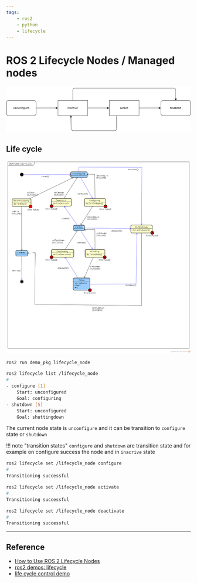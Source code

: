 ```yaml
---
tags:
    - ros2
    - python
    - lifecycle
---
```


# ROS 2 Lifecycle Nodes / Managed nodes

![](images/node_state.drawio.png)

## Life cycle

![](images/node_lifecycle.png)


```bash title="run node"
ros2 run demo_pkg lifecycle_node
```

```bash title="node state
ros2 lifecycle list /lifecycle_node 
#
- configure [1]
	Start: unconfigured
	Goal: configuring
- shutdown [5]
	Start: unconfigured
	Goal: shuttingdown
```

The current node state is `unconfigure` and it can be transition to `configure` state or `shutdown`

!!! note "transition states"
    `configure` and `shutdown` are transition state and for example on configure success the node and in `inacrive` state
     

```bash
ros2 lifecycle set /lifecycle_node configure
#
Transitioning successful
```

```bash
ros2 lifecycle set /lifecycle_node activate
#
Transitioning successful
```

```bash
ros2 lifecycle set /lifecycle_node deactivate
#
Transitioning successful
```

---

## Reference
- [How to Use ROS 2 Lifecycle Nodes](https://foxglove.dev/blog/how-to-use-ros2-lifecycle-nodes)
- [ros2 demos: lifecycle](https://github.com/ros2/demos/tree/humble/lifecycle_py)
- [life cycle control demo](https://robotics.stackexchange.com/questions/102991/ros-2-how-to-start-and-stop-a-node-from-a-python-script)